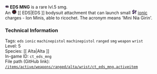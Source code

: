 ![ ](https://raw.githubusercontent.com/Ceterai/Enternia/main/items/active/weapons/ranged/alta/wrist/ct_eds_mng.png) **EDS MNG** is a rare lvl.5 smg.  
An ![ ](https://raw.githubusercontent.com/Ceterai/Enternia/main/items/active/unsorted/alta/loot/ct_eds_loot.png) [[ EDS|EDS ]] bodysuit attachment that can launch small ![ ](https://raw.githubusercontent.com/Ceterai/Enternia/main/damage/ct_ionic.png) [ionic](Enternia#damage) charges - Ion Minis, able to ricochet. The acronym means 'Mini Nia Girin'.

### Technical Information

Tags: `eds` `ionic` `machinepistol` `machinepistol` `ranged` `smg` `weapon` `wrist`  
Level: 5  
Species: [[ Alta|Alta ]]  
In-game ID: `ct_eds_mng`  
File path (GitHub link): [`/items/active/weapons/ranged/alta/wrist/ct_eds_mng.activeitem`](https://github.com/Ceterai/Enternia/blob/main/items/active/weapons/ranged/alta/wrist/ct_eds_mng.activeitem)
